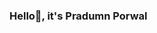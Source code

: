 ### Hello👋, it's Pradumn Porwal 

<!--
**pradumnporwal13/pradumnporwal13** is a ✨ _special_ ✨ repository because its `README.md` (this file) appears on your GitHub profile.

Here are some ideas to get you started:

- 🔭 I’m currently working on learning Programming
- 🌱 I’m currently learning Anroid flutter development
- 👯 I’m looking to collaborate on my project
- 🤔 I’m looking for help with my portfolio's documentation
- 💬 Ask me about nothing
- 📫 How to reach me: mail me on pradumnporwal@gmail.com or call me on +91 7222981631
- 😄 Pronouns: He/His
- ⚡ Fun fact: me and my life  both playing with eachother 
-->
